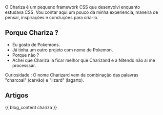 O Chariza é um pequeno framework CSS que desenvolvi enquanto estudava CSS.
Vou contar aqui um pouco da minha experiencia, maneira de pensar, inspirações e concluções para cria-lo.

## Porque Chariza ?

 - Eu gosto de Pokemons.
 - Já tinha um outro projeto com nome de Pokemon.
 - Porque não ?
 - Achei que Chariza ia ficar melhor que Charizand e a Nitendo não ai me processsar.

Curiosidade : O nome Charizard vem da combinação das palavras "charcoal" (carvão) e "lizard" (lagarto).

## Artigos

{{ blog_content chariza }}